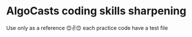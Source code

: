 # AlgoCasts coding skills sharpening

Use only as a reference 😊✌😊 each practice code have a test file

